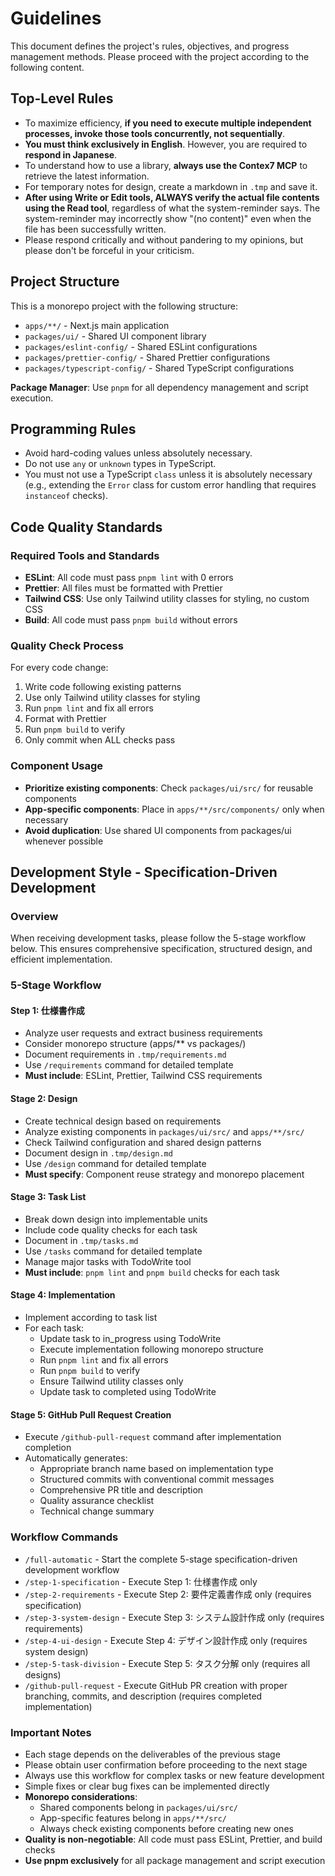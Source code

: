 # Guidelines

This document defines the project's rules, objectives, and progress management methods. Please proceed with the project according to the following content.

## Top-Level Rules

- To maximize efficiency, **if you need to execute multiple independent processes, invoke those tools concurrently, not sequentially**.
- **You must think exclusively in English**. However, you are required to **respond in Japanese**.
- To understand how to use a library, **always use the Contex7 MCP** to retrieve the latest information.
- For temporary notes for design, create a markdown in `.tmp` and save it.
- **After using Write or Edit tools, ALWAYS verify the actual file contents using the Read tool**, regardless of what the system-reminder says. The system-reminder may incorrectly show "(no content)" even when the file has been successfully written.
- Please respond critically and without pandering to my opinions, but please don't be forceful in your criticism.

## Project Structure

This is a monorepo project with the following structure:

- `apps/**/` - Next.js main application
- `packages/ui/` - Shared UI component library
- `packages/eslint-config/` - Shared ESLint configurations
- `packages/prettier-config/` - Shared Prettier configurations
- `packages/typescript-config/` - Shared TypeScript configurations

**Package Manager**: Use `pnpm` for all dependency management and script execution.

## Programming Rules

- Avoid hard-coding values unless absolutely necessary.
- Do not use `any` or `unknown` types in TypeScript.
- You must not use a TypeScript `class` unless it is absolutely necessary (e.g., extending the `Error` class for custom error handling that requires `instanceof` checks).

## Code Quality Standards

### Required Tools and Standards

- **ESLint**: All code must pass `pnpm lint` with 0 errors
- **Prettier**: All files must be formatted with Prettier
- **Tailwind CSS**: Use only Tailwind utility classes for styling, no custom CSS
- **Build**: All code must pass `pnpm build` without errors

### Quality Check Process

For every code change:

1. Write code following existing patterns
2. Use only Tailwind utility classes for styling
3. Run `pnpm lint` and fix all errors
4. Format with Prettier
5. Run `pnpm build` to verify
6. Only commit when ALL checks pass

### Component Usage

- **Prioritize existing components**: Check `packages/ui/src/` for reusable components
- **App-specific components**: Place in `apps/**/src/components/` only when necessary
- **Avoid duplication**: Use shared UI components from packages/ui whenever possible

## Development Style - Specification-Driven Development

### Overview

When receiving development tasks, please follow the 5-stage workflow below. This ensures comprehensive specification, structured design, and efficient implementation.

### 5-Stage Workflow

#### Step 1: 仕様書作成

- Analyze user requests and extract business requirements
- Consider monorepo structure (apps/\*\* vs packages/)
- Document requirements in `.tmp/requirements.md`
- Use `/requirements` command for detailed template
- **Must include**: ESLint, Prettier, Tailwind CSS requirements

#### Stage 2: Design

- Create technical design based on requirements
- Analyze existing components in `packages/ui/src/` and `apps/**/src/`
- Check Tailwind configuration and shared design patterns
- Document design in `.tmp/design.md`
- Use `/design` command for detailed template
- **Must specify**: Component reuse strategy and monorepo placement

#### Stage 3: Task List

- Break down design into implementable units
- Include code quality checks for each task
- Document in `.tmp/tasks.md`
- Use `/tasks` command for detailed template
- Manage major tasks with TodoWrite tool
- **Must include**: `pnpm lint` and `pnpm build` checks for each task

#### Stage 4: Implementation

- Implement according to task list
- For each task:
  - Update task to in_progress using TodoWrite
  - Execute implementation following monorepo structure
  - Run `pnpm lint` and fix all errors
  - Run `pnpm build` to verify
  - Ensure Tailwind utility classes only
  - Update task to completed using TodoWrite

#### Stage 5: GitHub Pull Request Creation

- Execute `/github-pull-request` command after implementation completion
- Automatically generates:
  - Appropriate branch name based on implementation type
  - Structured commits with conventional commit messages
  - Comprehensive PR title and description
  - Quality assurance checklist
  - Technical change summary

### Workflow Commands

- `/full-automatic` - Start the complete 5-stage specification-driven development workflow
- `/step-1-specification` - Execute Step 1: 仕様書作成 only
- `/step-2-requirements` - Execute Step 2: 要件定義書作成 only (requires specification)
- `/step-3-system-design` - Execute Step 3: システム設計作成 only (requires requirements)
- `/step-4-ui-design` - Execute Step 4: デザイン設計作成 only (requires system design)
- `/step-5-task-division` - Execute Step 5: タスク分解 only (requires all designs)
- `/github-pull-request` - Execute GitHub PR creation with proper branching, commits, and description (requires completed implementation)

### Important Notes

- Each stage depends on the deliverables of the previous stage
- Please obtain user confirmation before proceeding to the next stage
- Always use this workflow for complex tasks or new feature development
- Simple fixes or clear bug fixes can be implemented directly
- **Monorepo considerations**:
  - Shared components belong in `packages/ui/src/`
  - App-specific features belong in `apps/**/src/`
  - Always check existing components before creating new ones
- **Quality is non-negotiable**: All code must pass ESLint, Prettier, and build checks
- **Use pnpm exclusively** for all package management and script execution

